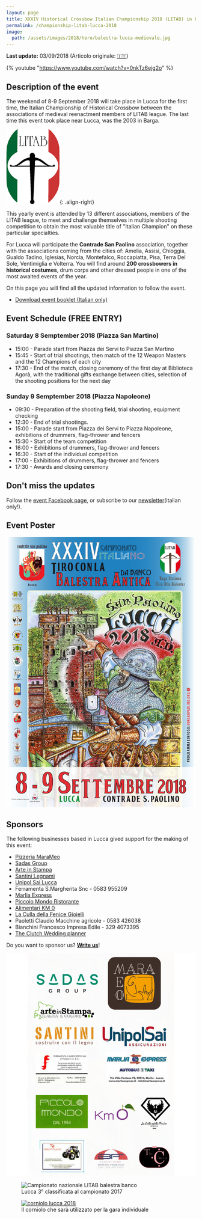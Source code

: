 ```yaml
---
layout: page
title: XXXIV Historical Crossbow Italian Championship 2018 (LITAB) in Lucca
permalink: /championship-litab-lucca-2018
image:
  path: /assets/images/2018/hero/balestra-lucca-medievale.jpg
---
```


**Last update:** 03/09/2018 (Articolo originale: [:it:](/campionato-litab-lucca-2018))

{% youtube "https://www.youtube.com/watch?v=0nkTz6ejg2o" %}

## Description of the event

The weekend of 8-9 September 2018 will take place in Lucca for the first time, the
Italian Championship of Historical Crossbow between the associations of medieval
reenactment members of LITAB league.
The last time this event took place near Lucca, was the 2003 in Barga.

![litab logo](/images/litab.gif){: .align-right}

This yearly event is attended by 13 different associations, members of the LITAB
league, to meet and challenge themselves in multiple shooting competition to obtain
the most valuable title of "Italian Champion" on these particular specialties.

For Lucca will participate the **Contrade San Paolino** association, together
with the associations coming from the cities of: Amelia, Assisi, Chioggia,
Gualdo Tadino, Iglesias, Norcia, Montefalco, Roccapiatta, Pisa, Terra Del Sole,
Ventimiglia e Volterra. You will find around **200 crossbowers in historical
costumes**, drum corps and other dressed people in one of the most awaited
events of the year.

On this page you will find all the updated information to follow the event.

* [Download event booklet (Italian only)](/assets/files/2018/campionato/libretto.pdf)

## Event Schedule (FREE ENTRY)

### Saturday 8 Semptember 2018 (Piazza San Martino)

* 15:00 - Parade start from Piazza dei Servi to Piazza San Martino
* 15:45 - Start of trial shootings, then match of the 12 Weapon Masters and the
  12 Champions of each city
* 17:30 - End of the match, closing ceremony of the first day at Biblioteca Agorà, with the
  traditional gifts exchange between cities, selection of the shooting positions
  for the next day

### Sunday 9 Semptember 2018 (Piazza Napoleone)

* 09:30 - Preparation of the shooting field, trial shooting, equipment checking
* 12:30 - End of trial shootings.
* 15:00 - Parade start from Piazza dei Servi to Piazza Napoleone, exhibitions of
  drummers, flag-thrower and fencers
* 15:30 - Start of the team competition
* 16:00 - Exhibitions of drummers, flag-thrower and fencers
* 16:30 - Start of the individual competition
* 17:00 - Exhibitions of drummers, flag-thrower and fencers
* 17:30 - Awards and closing ceremony

## Don't miss the updates

Follow the [event Facebook page](https://www.facebook.com/events/1742269145826602/), or subscribe to our [newsletter](/newsletter.html)(italian only!).

## Event Poster

![locandina campionato italiano balestra banco litab](/assets/images/2018/campionato/locandina.jpg)

## Sponsors

The following businesses based in Lucca gived support for the making of this event:

* [Pizzeria MaraMeo](http://www.marameo-lucca.it/)
* [Sadas Group](http://www.sadasgroup.it)
* [Arte in Stampa](http://www.arteinstampa.com)
* [Santini Legnami](http://www.santinilegnami.it/)
* [Unipol Sai Lucca](http://www.unipolsailucca.com/)
* Ferramenta S.Margherita Snc - 0583 955209
* [Marlia Express](http://lnx.marliaexpress.it/)
* [Piccolo Mondo Ristorante](http://www.piccolomondo.lucca.it/)
* [Alimentari KM 0](https://www.facebook.com/Km-0-310049566091322/)
* [La Culla della Fenice Gioielli](https://www.facebook.com/fenicejewels/)
* Paoletti Claudio Macchine agricole - 0583 426038
* Bianchini Francesco Impresa Edile - 329 4073395
* [The Clutch Wedding planner](https://www.facebook.com/The-Clutch-Societ%C3%A0-Cooperativa-415326778661652/)

Do you want to sponsor us? **[Write us](/contatti)**!

![lista sponsors campionato italiano balestra banco litab](/assets/images/2018/campionato/sponsors.jpg)

<figure class="align-center">
  <img src="{{ '/images/2018/04/12/events-litab.jpg' | absolute_url }}" alt="Campionato nazionale LITAB balestra banco">
  <figcaption>Lucca 3° classificata al campionato 2017</figcaption>
</figure>

<figure class="align-center">
  <a href="#"><img src="{{ '/assets/images/2018/campionato/corniolo.jpg' | absolute_url }}" alt="corniolo lucca 2018" width="580" height="300"></a>
  <figcaption>Il corniolo che sarà utilizzato per la gara individuale</figcaption>
</figure>
